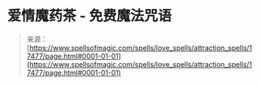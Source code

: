 <!--yml

category: 未分类

date: 2024-06-12 18:58:36

-->

# 爱情魔药茶 - 免费魔法咒语

> 来源：[https://www.spellsofmagic.com/spells/love_spells/attraction_spells/17477/page.html#0001-01-01](https://www.spellsofmagic.com/spells/love_spells/attraction_spells/17477/page.html#0001-01-01)
